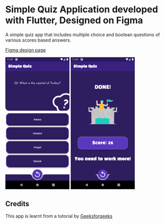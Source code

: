# Simple Quiz Application developed with Flutter, Designed on Figma

A simple quiz app that includes multiple choice and boolean questions of various scores based answers.


[Figma design page](https://www.figma.com/file/i2PGwZIkINmRVjQdzcNIp1/Simple-Quiz?node-id=2:9)

<img src="https://github.com/G-khan/simple-quiz-app/blob/develop/screenshots/quiz_page.png" width="200"  />
<img src="https://github.com/G-khan/simple-quiz-app/blob/develop/screenshots/quiz_result.png" width="200"  />

## Credits

This app is learnt from a tutorial by [Geeksforgeeks](https://www.geeksforgeeks.org/basic-quiz-app-in-flutter-api/)
